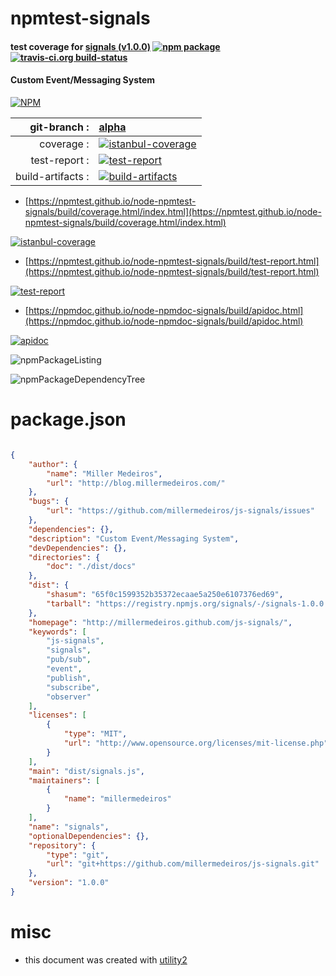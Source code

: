 # npmtest-signals

#### test coverage for  [signals (v1.0.0)](http://millermedeiros.github.com/js-signals/)  [![npm package](https://img.shields.io/npm/v/npmtest-signals.svg?style=flat-square)](https://www.npmjs.org/package/npmtest-signals) [![travis-ci.org build-status](https://api.travis-ci.org/npmtest/node-npmtest-signals.svg)](https://travis-ci.org/npmtest/node-npmtest-signals)

#### Custom Event/Messaging System

[![NPM](https://nodei.co/npm/signals.png?downloads=true&downloadRank=true&stars=true)](https://www.npmjs.com/package/signals)

| git-branch : | [alpha](https://github.com/npmtest/node-npmtest-signals/tree/alpha)|
|--:|:--|
| coverage : | [![istanbul-coverage](https://npmtest.github.io/node-npmtest-signals/build/coverage.badge.svg)](https://npmtest.github.io/node-npmtest-signals/build/coverage.html/index.html)|
| test-report : | [![test-report](https://npmtest.github.io/node-npmtest-signals/build/test-report.badge.svg)](https://npmtest.github.io/node-npmtest-signals/build/test-report.html)|
| build-artifacts : | [![build-artifacts](https://npmtest.github.io/node-npmtest-signals/glyphicons_144_folder_open.png)](https://github.com/npmtest/node-npmtest-signals/tree/gh-pages/build)|

- [https://npmtest.github.io/node-npmtest-signals/build/coverage.html/index.html](https://npmtest.github.io/node-npmtest-signals/build/coverage.html/index.html)

[![istanbul-coverage](https://npmtest.github.io/node-npmtest-signals/build/screenCapture.buildCi.browser.%252Ftmp%252Fbuild%252Fcoverage.lib.html.png)](https://npmtest.github.io/node-npmtest-signals/build/coverage.html/index.html)

- [https://npmtest.github.io/node-npmtest-signals/build/test-report.html](https://npmtest.github.io/node-npmtest-signals/build/test-report.html)

[![test-report](https://npmtest.github.io/node-npmtest-signals/build/screenCapture.buildCi.browser.%252Ftmp%252Fbuild%252Ftest-report.html.png)](https://npmtest.github.io/node-npmtest-signals/build/test-report.html)

- [https://npmdoc.github.io/node-npmdoc-signals/build/apidoc.html](https://npmdoc.github.io/node-npmdoc-signals/build/apidoc.html)

[![apidoc](https://npmdoc.github.io/node-npmdoc-signals/build/screenCapture.buildCi.browser.%252Ftmp%252Fbuild%252Fapidoc.html.png)](https://npmdoc.github.io/node-npmdoc-signals/build/apidoc.html)

![npmPackageListing](https://npmtest.github.io/node-npmtest-signals/build/screenCapture.npmPackageListing.svg)

![npmPackageDependencyTree](https://npmtest.github.io/node-npmtest-signals/build/screenCapture.npmPackageDependencyTree.svg)



# package.json

```json

{
    "author": {
        "name": "Miller Medeiros",
        "url": "http://blog.millermedeiros.com/"
    },
    "bugs": {
        "url": "https://github.com/millermedeiros/js-signals/issues"
    },
    "dependencies": {},
    "description": "Custom Event/Messaging System",
    "devDependencies": {},
    "directories": {
        "doc": "./dist/docs"
    },
    "dist": {
        "shasum": "65f0c1599352b35372ecaae5a250e6107376ed69",
        "tarball": "https://registry.npmjs.org/signals/-/signals-1.0.0.tgz"
    },
    "homepage": "http://millermedeiros.github.com/js-signals/",
    "keywords": [
        "js-signals",
        "signals",
        "pub/sub",
        "event",
        "publish",
        "subscribe",
        "observer"
    ],
    "licenses": [
        {
            "type": "MIT",
            "url": "http://www.opensource.org/licenses/mit-license.php"
        }
    ],
    "main": "dist/signals.js",
    "maintainers": [
        {
            "name": "millermedeiros"
        }
    ],
    "name": "signals",
    "optionalDependencies": {},
    "repository": {
        "type": "git",
        "url": "git+https://github.com/millermedeiros/js-signals.git"
    },
    "version": "1.0.0"
}
```



# misc
- this document was created with [utility2](https://github.com/kaizhu256/node-utility2)
